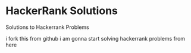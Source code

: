 # HackerRank Solutions
Solutions to Hackerrank Problems

i fork this from github 
i am gonna start solving hackerrank problems from here